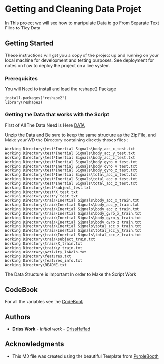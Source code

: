 # Getting and Cleaning Data Projet

In This project we will see how to manipulate Data to go From Separate Text Files to Tidy Data

## Getting Started

These instructions will get you a copy of the project up and running on your local machine for development and testing purposes. See deployment for notes on how to deploy the project on a live system.

### Prerequisites

You will Need to install and load the reshape2 Package

```
install.packages("reshape2")
library(reshape2)
```

### Getting the Data that works with the Script

First of All The Data Need is Here [DATA](https://d396qusza40orc.cloudfront.net/getdata%2Fprojectfiles%2FUCI%20HAR%20Dataset.zip)

Unzip the Data and Be sure to keep the same structure as the Zip File, and Make your WD the Directory containing directly thoses files :


```
Working Directory\test\Inertial Signals\body_acc_x_test.txt
Working Directory\test\Inertial Signals\body_acc_y_test.txt
Working Directory\test\Inertial Signals\body_acc_z_test.txt
Working Directory\test\Inertial Signals\body_gyro_x_test.txt
Working Directory\test\Inertial Signals\body_gyro_y_test.txt
Working Directory\test\Inertial Signals\body_gyro_z_test.txt
Working Directory\test\Inertial Signals\total_acc_x_test.txt
Working Directory\test\Inertial Signals\total_acc_y_test.txt
Working Directory\test\Inertial Signals\total_acc_z_test.txt
Working Directory\test\subject_test.txt
Working Directory\test\X_test.txt
Working Directory\test\y_test.txt
Working Directory\train\Inertial Signals\body_acc_x_train.txt
Working Directory\train\Inertial Signals\body_acc_y_train.txt
Working Directory\train\Inertial Signals\body_acc_z_train.txt
Working Directory\train\Inertial Signals\body_gyro_x_train.txt
Working Directory\train\Inertial Signals\body_gyro_y_train.txt
Working Directory\train\Inertial Signals\body_gyro_z_train.txt
Working Directory\train\Inertial Signals\total_acc_x_train.txt
Working Directory\train\Inertial Signals\total_acc_y_train.txt
Working Directory\train\Inertial Signals\total_acc_z_train.txt
Working Directory\train\subject_train.txt
Working Directory\train\X_train.txt
Working Directory\train\y_train.txt
Working Directory\activity_labels.txt
Working Directory\features.txt
Working Directory\features_info.txt
Working Directory\README.txt
```

The Data Structure is Important In order to Make the Script Work

## CodeBook

For all the variables see the [CodeBook](https://github.com/DrissHaffad/datasciencecoursera/blob/master/CodeBook.md)

## Authors

* **Driss Work** - *Initial work* - [DrissHaffad](https://github.com/DrissHaffad)

## Acknowledgments

* This MD file was created using the beautiful Template from [PurpleBooth](https://gist.github.com/PurpleBooth)
